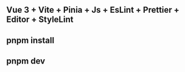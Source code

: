 ## Vue 3 + Vite + Pinia + Js + EsLint + Prettier + Editor + StyleLint

## pnpm install

## pnpm dev
